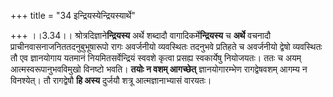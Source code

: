 +++
title = "34 इन्द्रियस्येन्द्रियस्यार्थे"

+++
।।3.34।। श्रोत्रदिज्ञाने**न्द्रियस्य** अर्थे शब्दादौ
वागादिकर्मे**न्द्रियस्य** च **अर्थे** वचनादौ
प्राचीनवासनाजनिततदनुबुभूषारूपो रागः अवर्जनीयो व्यवस्थितः तदनुभवे
प्रतिहते च अवर्जनीयो द्वेषो व्यवस्थितः तौ एव ज्ञानयोगाय यतमानं
नियमितसर्वेन्द्रियं स्ववशे कृत्वा प्रसह्य स्वकार्येषु नियोजयतः। ततः च
अयम् आत्मस्वरूपानुभवविमुखो विनष्टो भवति। **तयोः न वशम् आगच्छेत्**
ज्ञानयोगारम्भेण रागद्वेषवशम् आगम्य न विनश्येत्। तौ रागद्वेषौ **हि अस्य**
दुर्जयौ शत्रू आत्मज्ञानाभ्यासं वारयतः।
